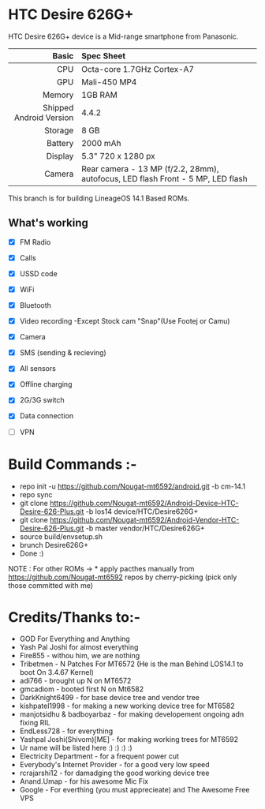 # HTC Desire 626G+

HTC Desire 626G+ device is a Mid-range smartphone from Panasonic.

Basic   | Spec Sheet
-------:|:-------------------------
CPU     | Octa-core 1.7GHz Cortex-A7
GPU     | Mali-450 MP4
Memory  | 1GB RAM
Shipped Android Version | 4.4.2
Storage | 8 GB
Battery | 2000 mAh
Display | 5.3" 720 x 1280 px
Camera  | Rear camera - 13 MP (f/2.2, 28mm), autofocus, LED flash Front - 5 MP, LED flash

This branch is for building LineageOS 14.1 Based ROMs.

## What's working
- [x] FM Radio
- [X] Calls
- [X] USSD code
- [x] WiFi
- [x] Bluetooth
- [x] Video recording -Except Stock cam "Snap"(Use Footej or Camu)
- [x] Camera
- [X] SMS (sending & recieving)
- [x] All sensors
- [x] Offline charging
- [X] 2G/3G switch
- [X] Data connection
- [ ] VPN


# Build Commands :-

  * repo init -u https://github.com/Nougat-mt6592/android.git -b cm-14.1
  * repo sync
  * git clone https://github.com/Nougat-mt6592/Android-Device-HTC-Desire-626-Plus.git -b los14 device/HTC/Desire626G+
  * git clone https://github.com/Nougat-mt6592/Android-Vendor-HTC-Desire-626-Plus.git -b master vendor/HTC/Desire626G+
  * source build/envsetup.sh
  * brunch Desire626G+
  * Done :)
  
  NOTE : For other ROMs -> * apply pacthes manually from https://github.com/Nougat-mt6592 repos by cherry-picking (pick only     those committed with me)
  
# Credits/Thanks to:-
  * GOD For Everything and Anything
  * Yash Pal Joshi for almost everything
  * Fire855 - withou him, we are nothing
  * Tribetmen - N Patches For MT6572 (He is the man Behind LOS14.1 to boot On 3.4.67 Kernel)
  * adi766 - brought up N on MT6572
  * gmcadiom - booted first N on Mt6582
  * DarkKnight6499 - for base device tree and vendor tree
  * kishpatel1998 - for making a new working device tree for MT6582
  * manjotsidhu & badboyarbaz - for making developement ongoing adn fixing RIL
  * EndLess728 - for everything
  * Yashpal Joshi(Shivom)[ME] - for making working trees for MT6592
  * Ur name will be listed here :) :) :) :)
  * Electricity Department - for a frequent power cut
  * Everybody's Internet Provider - for a good very low speed
  * rcrajarshi12 - for damadging the good working device tree
  * Anand.Umap - for his awesome Mic Fix
  * Google - For everthing (you must apprecieate) and The       Awesome Free VPS
